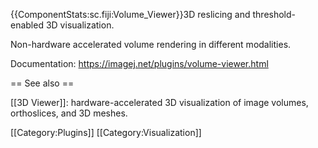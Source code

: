 {{ComponentStats:sc.fiji:Volume_Viewer}}3D reslicing and threshold-enabled 3D visualization.

Non-hardware accelerated volume rendering in different modalities.

Documentation: https://imagej.net/plugins/volume-viewer.html

== See also ==

[[3D Viewer]]: hardware-accelerated 3D visualization of image volumes, orthoslices, and 3D meshes.

[[Category:Plugins]]
[[Category:Visualization]]
